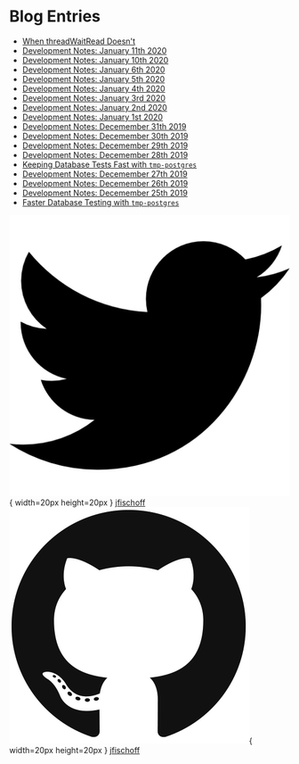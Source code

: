 # Blog Entries

- [When threadWaitRead Doesn't](blog/when-threadWaitRead-doesnt.html)
- [Development Notes: January 11th 2020](blog/development-notes-01-11-20.html)
- [Development Notes: January 10th 2020](blog/development-notes-01-10-20.html)
- [Development Notes: January 6th 2020](blog/development-notes-01-06-20.html)
- [Development Notes: January 5th 2020](blog/development-notes-01-05-20.html)
- [Development Notes: January 4th 2020](blog/development-notes-01-04-20.html)
- [Development Notes: January 3rd 2020](blog/development-notes-01-03-20.html)
- [Development Notes: January 2nd 2020](blog/development-notes-01-02-20.html)
- [Development Notes: January 1st 2020](blog/development-notes-01-01-20.html)
- [Development Notes: Decemember 31th 2019](blog/development-notes-12-31-19.html)
- [Development Notes: Decemember 30th 2019](blog/development-notes-12-30-19.html)
- [Development Notes: Decemember 29th 2019](blog/development-notes-12-29-19.html)
- [Development Notes: Decemember 28th 2019](blog/development-notes-12-28-19.html)
- [Keeping Database Tests Fast with `tmp-postgres`](blog/keeping-database-tests-fast.html)
- [Development Notes: Decemember 27th 2019](blog/development-notes-12-27-19.html)
- [Development Notes: Decemember 26th 2019](blog/development-notes-12-26-19.html)
- [Development Notes: Decemember 25th 2019](blog/development-notes-12-25-19.html)
- [Faster Database Testing with `tmp-postgres`](blog/faster-database-testing.html)

![twitter](./images/twitter.png){ width=20px height=20px } [jfischoff](https://twitter.com/jfischoff)
![github](./images/github.png){ width=20px height=20px } [jfischoff](https://github.com/jfischoff)
